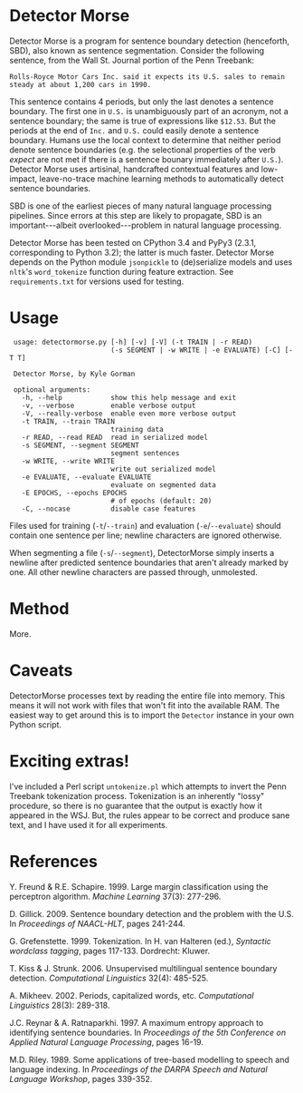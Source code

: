 Detector Morse
==============

Detector Morse is a program for sentence boundary detection (henceforth, SBD), also known as sentence segmentation. Consider the following sentence, from the Wall St. Journal portion of the Penn Treebank:

    Rolls-Royce Motor Cars Inc. said it expects its U.S. sales to remain
    steady at about 1,200 cars in 1990.

This sentence contains 4 periods, but only the last denotes a sentence boundary. The first one in `U.S.` is unambiguously part of an acronym, not a sentence boundary; the same is true of expressions like `$12.53`. But the periods at the end of `Inc.` and `U.S.` could easily denote a sentence boundary. Humans use the local context to determine that neither period denote sentence boundaries (e.g. the selectional properties of the verb _expect_ are not met if there is a sentence bounary immediately after `U.S.`). Detector Morse uses artisinal, handcrafted contextual features and low-impact, leave-no-trace machine learning methods to automatically detect sentence boundaries.

SBD is one of the earliest pieces of many natural language processing pipelines. Since errors at this step are likely to propagate, SBD is an important---albeit overlooked---problem in natural language processing.

Detector Morse has been tested on CPython 3.4 and PyPy3 (2.3.1, corresponding to Python 3.2); the latter is much faster. Detector Morse depends on the Python module `jsonpickle` to (de)serialize models and uses `nltk`'s `word_tokenize` function during feature extraction. See `requirements.txt` for versions used for testing.

Usage
=====

     usage: detectormorse.py [-h] [-v] [-V] (-t TRAIN | -r READ)
                             (-s SEGMENT | -w WRITE | -e EVALUATE) [-C] [-T T]
     
     Detector Morse, by Kyle Gorman
     
     optional arguments:
       -h, --help            show this help message and exit
       -v, --verbose         enable verbose output
       -V, --really-verbose  enable even more verbose output
       -t TRAIN, --train TRAIN
                             training data
       -r READ, --read READ  read in serialized model
       -s SEGMENT, --segment SEGMENT
                             segment sentences
       -w WRITE, --write WRITE
                             write out serialized model
       -e EVALUATE, --evaluate EVALUATE
                             evaluate on segmented data
       -E EPOCHS, --epochs EPOCHS
                             # of epochs (default: 20)
       -C, --nocase          disable case features
        

Files used for training (`-t`/`--train`) and evaluation (`-e`/`--evaluate`) should contain one sentence per line; newline characters are ignored otherwise.

When segmenting a file (`-s`/`--segment`), DetectorMorse simply inserts a newline after predicted sentence boundaries that aren't already marked by one. All other newline characters are passed through, unmolested.

Method
======

More.

Caveats
=======

DetectorMorse processes text by reading the entire file into memory. This means it will not work with files that won't fit into the available RAM. The easiest way to get around this is to import the `Detector` instance in your own Python script.

Exciting extras!
================

I've included a Perl script `untokenize.pl` which attempts to invert the Penn Treebank tokenization process. Tokenization is an inherently "lossy" procedure, so there is no guarantee that the output is exactly how it appeared in the WSJ. But, the rules appear to be correct and produce sane text, and I have used it for all experiments.

References
==========

Y. Freund & R.E. Schapire. 1999. Large margin classification using the perceptron algorithm. _Machine Learning_ 37(3): 277-296.

D. Gillick. 2009. Sentence boundary detection and the problem with the U.S. In _Proceedings of NAACL-HLT_, pages 241-244.

G. Grefenstette. 1999. Tokenization. In H. van Halteren (ed.), _Syntactic wordclass tagging_, pages 117-133. Dordrecht: Kluwer.

T. Kiss & J. Strunk. 2006. Unsupervised multilingual sentence boundary detection. _Computational Linguistics_ 32(4): 485-525.

A. Mikheev. 2002. Periods, capitalized words, etc. _Computational Linguistics_ 28(3): 289-318.

J.C. Reynar & A. Ratnaparkhi. 1997. A maximum entropy approach to identifying sentence boundaries. In _Proceedings of the 5th Conference on Applied Natural Language Processing_, pages 16-19.

M.D. Riley. 1989. Some applications of tree-based modelling to speech and language indexing. In _Proceedings of the DARPA Speech and Natural Language Workshop_, pages 339-352.
